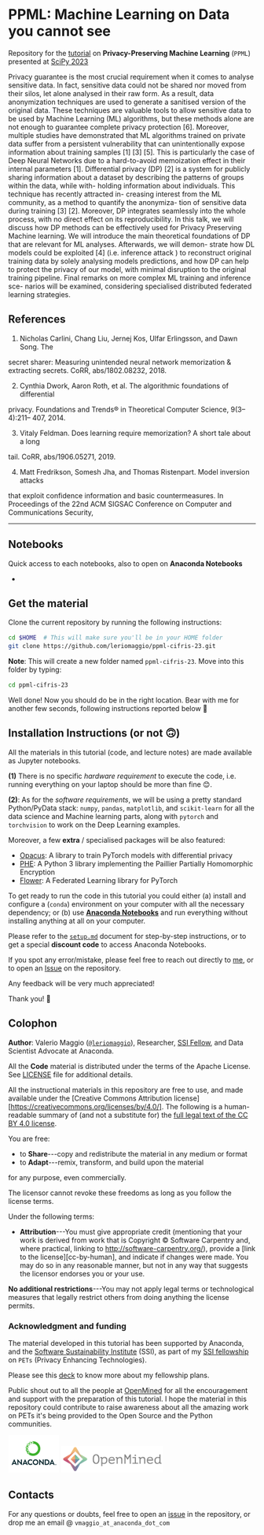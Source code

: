 # PPML: Machine Learning on Data you cannot see

Repository for the [tutorial](https://schedule.mozillafestival.org/session/3TAPD8-1) on **Privacy-Preserving Machine Learning** (`PPML`) presented at [SciPy 2023](https://www.scipy2023.scipy.org/)

Privacy guarantee is the most crucial requirement when it comes to analyse
sensitive data. In fact, sensitive data could not be shared nor moved from their
silos, let alone analysed in their raw form. As a result, data anonymization
techniques are used to generate a sanitised version of the original data. These
techniques are valuable tools to allow sensitive data to be used by Machine
Learning (ML) algorithms, but these methods alone are not enough to guarantee
complete privacy protection [6]. Moreover, multiple studies have demonstrated
that ML algorithms trained on private data suffer from a persistent vulnerability
that can unintentionally expose information about training samples [1] [3] [5].
This is particularly the case of Deep Neural Networks due to a hard-to-avoid
memoization effect in their internal parameters [1].
Differential privacy (DP) [2] is a system for publicly sharing information
about a dataset by describing the patterns of groups within the data, while with-
holding information about individuals. This technique has recently attracted in-
creasing interest from the ML community, as a method to quantify the anonymiza-
tion of sensitive data during training [3] [2]. Moreover, DP integrates seamlessly
into the whole process, with no direct effect on its reproducibility.
In this talk, we will discuss how DP methods can be effectively used for
Privacy Preserving Machine learning. We will introduce the main theoretical
foundations of DP that are relevant for ML analyses. Afterwards, we will demon-
strate how DL models could be exploited [4] (i.e. inference attack ) to reconstruct
original training data by solely analysing models predictions, and how DP can
help to protect the privacy of our model, with minimal disruption to the original
training pipeline. Final remarks on more complex ML training and inference sce-
narios will be examined, considering specialised distributed federated learning
strategies.

## References

1.   Nicholas Carlini, Chang Liu, Jernej Kos,  ́Ulfar Erlingsson, and Dawn Song. The

secret sharer: Measuring unintended neural network memorization & extracting
secrets. CoRR, abs/1802.08232, 2018.

2.   Cynthia Dwork, Aaron Roth, et al. The algorithmic foundations of differential

privacy. Foundations and Trends® in Theoretical Computer Science, 9(3–4):211–
407, 2014.

3.   Vitaly Feldman. Does learning require memorization? A short tale about a long

tail. CoRR, abs/1906.05271, 2019.

4.   Matt Fredrikson, Somesh Jha, and Thomas Ristenpart. Model inversion attacks

that exploit confidence information and basic countermeasures. In Proceedings of
the 22nd ACM SIGSAC Conference on Computer and Communications Security,

---

## Notebooks

Quick access to each notebooks, also to open on **Anaconda Notebooks**


- 

## Get the material

Clone the current repository by running the following instructions:

```bash
cd $HOME  # This will make sure you'll be in your HOME folder
git clone https://github.com/leriomaggio/ppml-cifris-23.git
```

**Note**: This will create a new folder named `ppml-cifris-23`. Move into this folder by typing:

```bash
cd ppml-cifris-23
```

Well done! Now you should do be in the right location.
Bear with me for another few seconds, following instructions reported below 🙏

## Installation Instructions (or not 🙃)

All the materials in this tutorial (code, and lecture notes) are made available as
Jupyter notebooks.

**(1)** There is no specific _hardware requirement_ to execute the code, i.e. running everything
on your laptop should be more than fine 😊.

**(2)**: As for the _software requirements_, we will be using a pretty standard Python/PyData stack:
`numpy`, `pandas`, `matplotlib`, and `scikit-learn` for all the data science and Machine learning parts,
along with `pytorch` and `torchvision` to work on the Deep Learning examples.

Moreover, a few **extra** / specialised packages will be also featured:
- [Opacus](https://opacus.ai): A library to train PyTorch models with differential privacy
- [PHE](https://pypi.org/project/phe/): A Python 3 library implementing the Paillier Partially Homomorphic Encryption
- [Flower](https://flower.dev): A Federated Learning library for PyTorch


To get ready to run the code in this tutorial you could either (a) install and configure a (`conda`) environment
on your computer with all the necessary dependency; or (b) use [**Anaconda Notebooks**](https://nb.anaconda.cloud)
and run everything without installing anything at all on your computer.

Please refer to the [`setup.md`](./setup.md) document for step-by-step instructions, or to get a special
**discount code** to access Anaconda Notebooks.

If you spot any error/mistake, please feel free to reach out directly to [me](mailto:vmaggio@anaconda.com?subject=PPML%20SciPy23%20Issue), or to open an [Issue](http://github.com/leriomaggio/ppml-tutorial/issues)
on the repository.

Any feedback will be very much appreciated!

Thank you! 🙏

## Colophon

**Author**: Valerio Maggio ([`@leriomaggio`](https://twitter.com/leriomaggio)),
Researcher, [SSI Fellow](https://www.software.ac.uk/about/fellows/valerio-maggio),
and Data Scientist Advocate at Anaconda.

All the **Code** material is distributed under the terms of the Apache License. See [LICENSE](./LICENSE) file for additional details.

All the instructional materials in this repository are free to use, and made available under the [Creative Commons Attribution
license][https://creativecommons.org/licenses/by/4.0/]. The following is a human-readable summary of (and not a substitute for) the [full legal text of the CC BY 4.0
license](https://creativecommons.org/licenses/by/4.0/legalcode).

You are free:

* to **Share**---copy and redistribute the material in any medium or format
* to **Adapt**---remix, transform, and build upon the material

for any purpose, even commercially.

The licensor cannot revoke these freedoms as long as you follow the
license terms.

Under the following terms:

* **Attribution**---You must give appropriate credit (mentioning that
  your work is derived from work that is Copyright © Software
  Carpentry and, where practical, linking to
  http://software-carpentry.org/), provide a [link to the
  license][cc-by-human], and indicate if changes were made. You may do
  so in any reasonable manner, but not in any way that suggests the
  licensor endorses you or your use.

**No additional restrictions**---You may not apply legal terms or
technological measures that legally restrict others from doing
anything the license permits.

### Acknowledgment and funding

The material developed in this tutorial has been supported by Anaconda, and the [Software Sustainability Institute](https://www.software.ac.uk) (SSI), as part of my [SSI fellowship](https://www.software.ac.uk/about/fellows/valerio-maggio) on `PETs` (Privacy Enhancing Technologies).

Please see this [deck](https://speakerdeck.com/leriomaggio/privacy-enhancing-data-science-ssi-fellowship-2022) to know more about my fellowship plans.

Public shout out to all the people at [OpenMined](https://www.openmined.org) for all the encouragement and support with the preparation of this tutorial.
I hope the material in this repository could contribute to raise awareness about all the amazing work on PETs it's being provided to the Open Source and the Python communities.

![Anaconda Logo](./logos/anaconda_logo_small.png "Anaconda")
![OpenMined](./logos/openmined_logo_small.png "OpenMined")

## Contacts

For any questions or doubts, feel free to open an [issue](https://github.com/leriomaggio/ppml-tutorial/issues) in the repository, or drop me an email @ `vmaggio_at_anaconda_dot_com`
